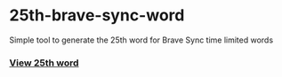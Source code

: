 # 25th-brave-sync-word
Simple tool to generate the 25th word for Brave Sync time limited words
### [View 25th word](https://imanasaziz.github.io/25th-brave-sync-word/)
